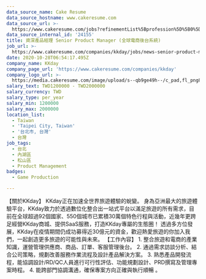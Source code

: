 ```yaml
---
data_source_name: Cake Resume
data_source_hostname: www.cakeresume.com
data_source_url: >-
  https://www.cakeresume.com/jobs?refinementList%5Bprofession%5D%5B0%5D=game-production&range%5Bsalary_range%5D%5Bmin%5D=100000
data_source_internal_id: '24155'
title: 資深產品經理 Senior Product Manager (全球電商後台系統)
job_url: >-
  https://www.cakeresume.com/companies/kkday/jobs/news-senior-product-manager-app
date: 2020-10-28T06:54:17.495Z
company_name: KKday
company_page_url: 'https://www.cakeresume.com/companies/kkday'
company_logo_url: >-
  https://media.cakeresume.com/image/upload/s--qb9ge49h--/c_pad,fl_png8,h_200,w_200/v1666342333/cmu3q58jezs7zkvpeprv.png
salary_text: TWD1200000 - TWD2000000
salary_currency: TWD
salary_type: per_year
salary_min: 1200000
salary_max: 2000000
location_list:
  - Taiwan
  - 'Taipei City, Taiwan'
  - '台北市, 台灣'
  - 台灣
job_tags:
  - 台北
  - 內湖區
  - 松山區
  - Product Management
badges:
  - Game Production

---
```


【關於KKday】 KKday正在加速全世界旅遊體驗的蛻變。 身為亞洲最大的旅遊體驗平台，KKday致力於透過數位化整合出一站式平台以滿足旅遊的所有需求，目前在全球超過92個國家、550個城市已累積30萬個特色行程與活動，近幾年更跨足經營KKday商城、提供SaaS服務，打造KKday專屬的生態圈！ 透過多方位發展，KKday在疫情期間仍成功募得近30億元的資金，歡迎熱愛旅遊的你加入我們，一起創造更多旅遊的可能性與未來。 【工作內容】 1. 整合旅遊和電商的產業知識，運營管理供應商、商品、訂單、客服管理後台。 2. 通過需求訪談分析、結合公司策略，規劃改善服務作業流程及設計產品解決方案。 3. 熟悉產品開發流程，能協調設計/RD/QC人員進行可行性評估、功能規劃設計、PRD撰寫及管理專案時程。 4. 能跨部門協調溝通，確保專案方向正確與執行順暢 。